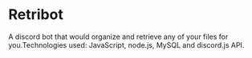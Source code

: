 # Retribot
A discord bot that would organize and retrieve any of your files for you.Technologies used: JavaScript, node.js, MySQL and discord.js API.
